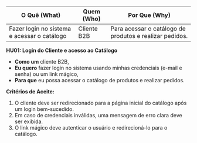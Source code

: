 | **O Quê (What)** | **Quem (Who)** | **Por Que (Why)** |
|---|---|---|
| Fazer login no sistema e acessar o catálogo | Cliente B2B | Para acessar o catálogo de produtos e realizar pedidos. |

**HU01: Login do Cliente e acesso ao Catálogo**

*   **Como um** cliente B2B,
*   **Eu quero** fazer login no sistema usando minhas credenciais (e-mail e senha) ou um link mágico,
*   **Para que** eu possa acessar o catálogo de produtos e realizar pedidos.

**Critérios de Aceite:**

1.  O cliente deve ser redirecionado para a página inicial do catálogo após um login bem-sucedido.
2.  Em caso de credenciais inválidas, uma mensagem de erro clara deve ser exibida.
3.  O link mágico deve autenticar o usuário e redirecioná-lo para o catálogo.



